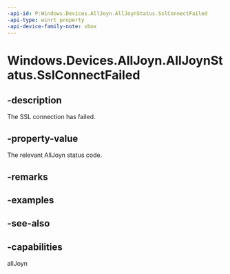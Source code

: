 ```yaml
---
-api-id: P:Windows.Devices.AllJoyn.AllJoynStatus.SslConnectFailed
-api-type: winrt property
-api-device-family-note: xbox
---
```


<!-- Property syntax
public int SslConnectFailed { get; }
-->

# Windows.Devices.AllJoyn.AllJoynStatus.SslConnectFailed

## -description
The SSL connection has failed.

## -property-value
The relevant AllJoyn status code.

## -remarks

## -examples

## -see-also


## -capabilities
allJoyn